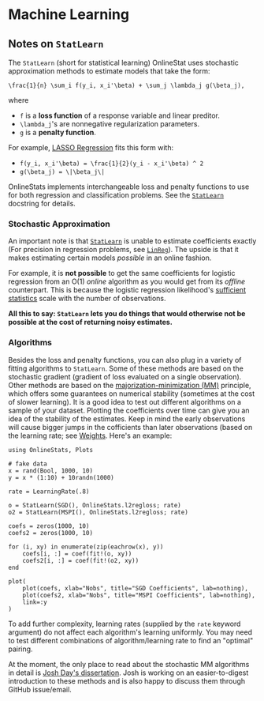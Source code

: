 # Machine Learning

## Notes on `StatLearn`

The `StatLearn` (short for statistical learning) OnlineStat uses stochastic approximation methods to estimate models that take the form:

``\frac{1}{n} \sum_i f(y_i, x_i'\beta) + \sum_j \lambda_j g(\beta_j),``

where 

- ``f`` is a **loss function** of a response variable and linear preditor.
- ``\lambda_j``'s are nonnegative regularization parameters.
- ``g`` is a **penalty function**.

For example, [LASSO Regression](https://en.wikipedia.org/wiki/Lasso_(statistics)) fits this form with:

- ``f(y_i, x_i'\beta) = \frac{1}{2}(y_i - x_i'\beta) ^ 2``
- ``g(\beta_j) = \|\beta_j\|``

OnlineStats implements interchangeable loss and penalty functions to use for both regression and classification problems.  See the [`StatLearn`](@ref) docstring for details.

### Stochastic Approximation

An important note is that [`StatLearn`](@ref) is unable to estimate coefficients exactly (For precision in regression problems, see [`LinReg`](@ref)).  The upside is that it makes estimating certain models *possible* in an online fashion.  

For example, it is **not possible** to get the same coefficients for logistic regression from an O(1) *online* algorithm as you would get from its *offline* counterpart.  This is because the logistic regression likelihood's [sufficient statistics](https://en.wikipedia.org/wiki/Sufficient_statistic) scale with the number of observations.

**All this to say: `StatLearn` lets you do things that would otherwise not be possible at the cost of returning noisy estimates.**

### Algorithms

Besides the loss and penalty functions, you can also plug in a variety of fitting algorithms to `StatLearn`.  Some of these methods are based on the stochastic gradient (gradient of loss evaluated on a single observation).  Other methods are based on the [majorization-minimization (MM)](https://en.wikipedia.org/wiki/MM_algorithm) principle, which offers some guarantees on numerical stability (sometimes at the cost of slower learning).  It is a good idea to test out different algorithms on a sample of your dataset.  Plotting the coefficients over time can give you an idea of the stability of the estimates.  Keep in mind the early observations will cause bigger jumps in the cofficients than later observations (based on the learning rate; see [Weights](@ref).  Here's an example:

```@example statsmodels
using OnlineStats, Plots

# fake data
x = rand(Bool, 1000, 10)
y = x * (1:10) + 10randn(1000)

rate = LearningRate(.8)

o = StatLearn(SGD(), OnlineStats.l2regloss; rate)
o2 = StatLearn(MSPI(), OnlineStats.l2regloss; rate)

coefs = zeros(1000, 10)
coefs2 = zeros(1000, 10)

for (i, xy) in enumerate(zip(eachrow(x), y))
    coefs[i, :] = coef(fit!(o, xy))
    coefs2[i, :] = coef(fit!(o2, xy))
end

plot(
    plot(coefs, xlab="Nobs", title="SGD Coefficients", lab=nothing),
    plot(coefs2, xlab="Nobs", title="MSPI Coefficients", lab=nothing),
    link=:y
)
```

To add further complexity, learning rates (supplied by the `rate` keyword argument) do not affect each algorithm's learning uniformly.  You may need to test different combinations of algorithm/learning rate to find an "optimal" pairing.

At the moment, the only place to read about the stochastic MM algorithms in detail is [Josh Day's dissertation](https://en.wikipedia.org/wiki/MM_algorithm).  Josh is working on an easier-to-digest introduction to these methods and is also happy to discuss them through GitHub issue/email.
